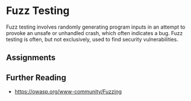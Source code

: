 # Fuzz Testing

Fuzz testing involves randomly generating program inputs in an attempt to
provoke an unsafe or unhandled crash, which often indicates a bug. Fuzz testing
is often, but not exclusively, used to find security vulnerabilities.

## Assignments



## Further Reading

  * <https://owasp.org/www-community/Fuzzing>

